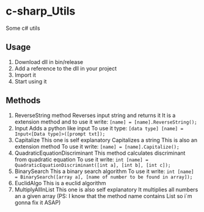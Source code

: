 # c-sharp_Utils
Some c# utils

## Usage
1. Download dll in bin/release
2. Add a reference to the dll in your project
3. Import it 
4. Start using it

## Methods 
1. ReverseString method
    Reverses input string and returns it
    It is a extension method and to use it write:
    ```[name] = [name].ReverseString();```
2. Input
    Adds a python like input
    To use it type:
    ```[data type] [name] = Input<[Data type]>([prompt txt]);```
3. Capitalize
    This one is self explanatory
    Capitalizes a string
    This is also an extension method
    To use it write:
    ```[name] = [name].Capitalize();```
4. QuadraticEquationDiscriminant
    This method calculates discriminant from quadratic equation
    To use it write:
    ```int [name] = QuadraticEquationDiscriminant([int a], [int b], [int c]);```
5. BinarySearch
    This a binary search algorithm
    To use it write:
    ```int [name] = BinarySearch([array a], [name of number to be found in array]);```
6. EuclidAlgo
   This is a euclid algorithm
7. MultiplyAllInList
    This one is also self explanatory
    It multiplies all numbers an a given array (PS: I know that the method name contains List so i´m gonna fix it ASAP)
